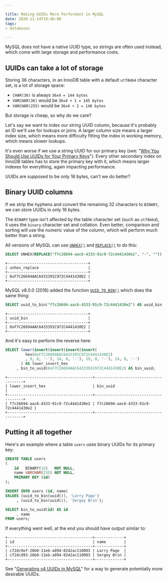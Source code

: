 ```yaml
---

title: Making UUIDs More Performant in MySQL
date: 2020-11-14T19:46:00
tags:
- databases

---
```


MySQL does not have a native UUID type, so strings are often used instead, which come with large storage and performance costs.

## UUIDs can take a lot of storage

Storing 36 characters, in an InnoDB table with a default `utf8mb4` character set, is a lot of storage space:

- `CHAR(36)` is always `36x4 = 144 bytes`
- `VARCHAR(36)` would be `36x4 + 1 = 145 bytes`
- `VARCHAR(255)` would be `36x4 + 2 = 146 bytes`

But storage is cheap, so why do we care?

Let's say we want to index our string UUID column, because it's probably an ID we'll use for lookups or joins. A larger column size means a larger index size, which means more difficulty fitting the index in working memory, which means slower lookups.

It's even worse if we use a string UUID for our primary key (see: "[Why You Should Use UUIDs for Your Primary Keys](/blog/why-you-should-use-uuids-for-your-primary-keys)"). Every other secondary index on InnoDB tables has to store the primary key with it, which means larger indexes for everything, again impacting performance.

UUIDs are supposed to be only 16 bytes, can't we do better?

## Binary UUID columns

If we strip the hyphens and convert the remaining 32 characters to `BINARY`, we can store UUIDs in only 16 bytes.

The `BINARY` type isn't affected by the table character set (such as `utf8mb4`), it uses the `binary` character set and collation. Even better, comparison and sorting will use the numeric value of the column, which will perform much better than a string.

All versions of MySQL can use [`UNHEX()`](https://dev.mysql.com/doc/refman/5.7/en/string-functions.html#function_unhex) and [`REPLACE()`](https://dev.mysql.com/doc/refman/5.7/en/string-functions.html#function_replace) to do this:

```sql
SELECT UNHEX(REPLACE("f7c26694-aac6-4333-91c9-72c4441430e2", "-", "")) AS unhex_replace;
```

```text
+------------------------------------+
| unhex_replace                      |
+------------------------------------+
| 0xF7C26694AAC6433391C972C4441430E2 |
+------------------------------------+
```

MySQL v8.0.0 (2016) added the function [`UUID_TO_BIN()`](https://dev.mysql.com/doc/refman/8.0/en/miscellaneous-functions.html#function_uuid-to-bin) which does the same thing:

```sql
SELECT uuid_to_bin("f7c26694-aac6-4333-91c9-72c4441430e2") AS uuid_bin;
```

```text
+------------------------------------+
| uuid_bin                           |
+------------------------------------+
| 0xF7C26694AAC6433391C972C4441430E2 |
+------------------------------------+
```

And it's easy to perform the reverse here:

```sql
SELECT lower(insert(insert(insert(insert(
         hex(0xF7C26694AAC6433391C972C4441430E2)
         , 9, 0, '-'), 14, 0, '-'), 19, 0, '-'), 24, 0, '-')
       ) AS lower_insert_hex
     , bin_to_uuid(0xF7C26694AAC6433391C972C4441430E2) AS bin_uuid;
```

```text
+--------------------------------------+--------------------------------------+
| lower_insert_hex                     | bin_uuid                             |
+--------------------------------------+--------------------------------------+
| f7c26694-aac6-4333-91c9-72c4441430e2 | f7c26694-aac6-4333-91c9-72c4441430e2 |
+--------------------------------------+--------------------------------------+
```

## Putting it all together

Here's an example where a table `users` uses binary UUIDs for its primary key:

```sql
CREATE TABLE users
(
    id   BINARY(16)   NOT NULL,
    name VARCHAR(255) NOT NULL,
    PRIMARY KEY (id)
);

INSERT INTO users (id, name)
VALUES (uuid_to_bin(uuid()), 'Larry Page')
     , (uuid_to_bin(uuid()), 'Sergey Brin');

SELECT bin_to_uuid(id) AS id
     , name
FROM users;
```

If everything went well, at the end you should have output similar to:

```text
+--------------------------------------+-------------+
| id                                   | name        |
+--------------------------------------+-------------+
| cf2dc9ef-26b0-11eb-a894-0242ac110003 | Larry Page  |
| cf2dcd93-26b0-11eb-a894-0242ac110003 | Sergey Brin |
+--------------------------------------+-------------+
```

See "[Generating v4 UUIDs in MySQL](/blog/generating-v4-uuids-in-mysql)" for a way to generate potentially more desirable UUIDs.
